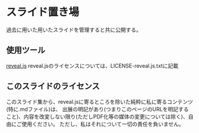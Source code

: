 # スライド置き場

過去に用いた用いたスライドを管理すると共に公開する。

## 使用ツール
[reveal.js](https://github.com/hakimel/reveal.js/)
reveal.jsのライセンスについては、LICENSE-reveal.js.txtに記載

## このスライドのライセンス
このスライド集から、reveal.jsに寄るところを除いた純粋に私に寄るコンテンツ(特に.mdファイル)は、
出展の明記があり(つまりこのページのURLを明記すること)、内容を改変しない限り(ただしPDF化等の媒体の変更については除く)、自由にご使用ください。
ただし、私はそれについて一切の責任を負いません。
